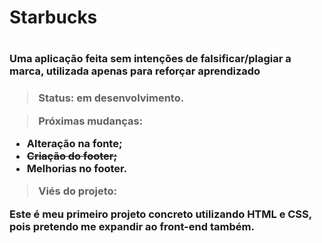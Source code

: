 <h1> Starbucks <h1/>
<h3> Uma aplicação feita sem intenções de falsificar/plagiar a marca, utilizada apenas para reforçar aprendizado<h3/>

> Status: em desenvolvimento.

> Próximas mudanças:
+ Alteração na fonte;
+ <strike>Criação do footer;</strike>
+ Melhorias no footer.

> Viés do projeto:

Este é meu primeiro projeto concreto utilizando HTML e CSS, pois pretendo me expandir ao front-end também.